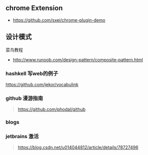 ## chrome Extension
- https://github.com/sxei/chrome-plugin-demo

## 设计模式
菜鸟教程
- http://www.runoob.com/design-pattern/composite-pattern.html


### hashkell 写web的例子
https://github.com/jekor/vocabulink

### github 漫游指南
> https://github.com/phodal/github

### blogs


### jetbrains 激活
> https://blog.csdn.net/u014044812/article/details/78727496
